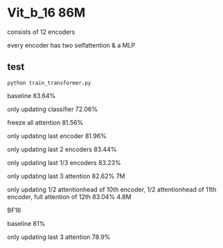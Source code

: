 # Vit_b_16 86M

consists of 12 encoders

every encoder has two selfattention & a MLP

## test

`python train_transformer.py`

baseline 83.64% 

only updating classifier 72.06%

freeze all attention 81.56%

only updating last encoder 81.96%

only updating last 2 encoders 83.44%

only updating last 1/3 encoders 83.23%

only updating last 3 attention 82.62% 7M

only updating 1/2 attentionhead of 10th encoder, 1/2 attentionhead of 11th encoder, full attention of 12th 83.04% 4.8M

BF16

baseline 81%

only updating last 3 attention 78.9% 
